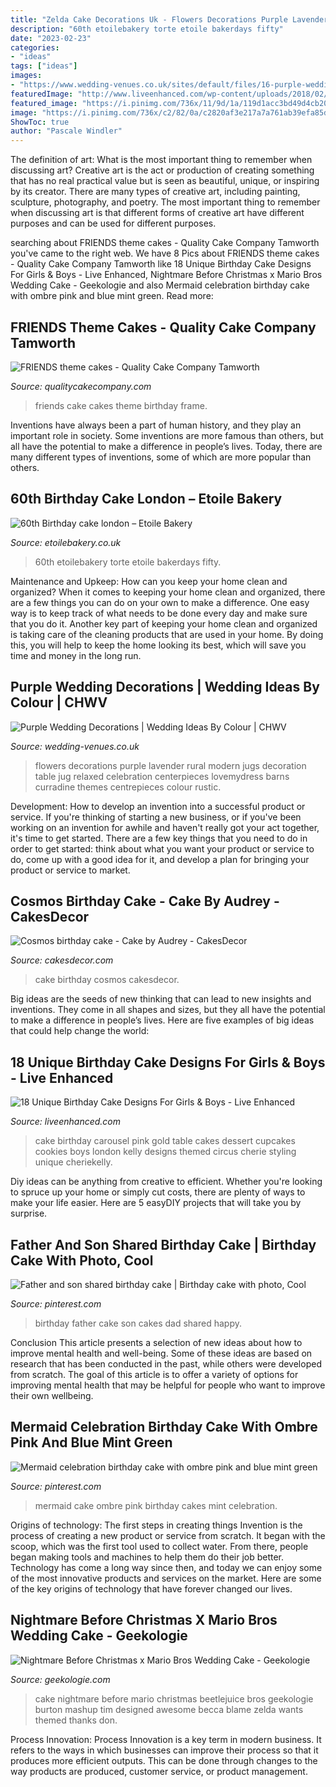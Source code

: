 ```yaml
---
title: "Zelda Cake Decorations Uk - Flowers Decorations Purple Lavender Rural Modern Jugs Decoration Table Jug Relaxed Celebration Centerpieces Lovemydress Barns Curradine Themes Centrepieces Colour Rustic"
description: "60th etoilebakery torte etoile bakerdays fifty"
date: "2023-02-23"
categories:
- "ideas"
tags: ["ideas"]
images:
- "https://www.wedding-venues.co.uk/sites/default/files/16-purple-wedding-decorations-purple-flowers-runner-curradine-barns.jpg"
featuredImage: "http://www.liveenhanced.com/wp-content/uploads/2018/02/Carousel-Cakes.jpg"
featured_image: "https://i.pinimg.com/736x/11/9d/1a/119d1acc3bd49d4cb20f5cc70ac1817a--father-and-son-birthday-cakes.jpg"
image: "https://i.pinimg.com/736x/c2/82/0a/c2820af3e217a7a761ab39efa85dd689.jpg"
ShowToc: true
author: "Pascale Windler"
---
```



The definition of art: What is the most important thing to remember when discussing art?
Creative art is the act or production of creating something that has no real practical value but is seen as beautiful, unique, or inspiring by its creator. There are many types of creative art, including painting, sculpture, photography, and poetry. The most important thing to remember when discussing art is that different forms of creative art have different purposes and can be used for different purposes.

	

		
searching about FRIENDS theme cakes - Quality Cake Company Tamworth you've came to the right web. We have 8 Pics about FRIENDS theme cakes - Quality Cake Company Tamworth like 18 Unique Birthday Cake Designs For Girls &amp; Boys - Live Enhanced, Nightmare Before Christmas x Mario Bros Wedding Cake - Geekologie and also Mermaid celebration birthday cake with ombre pink and blue mint green. Read more:
		
    
## FRIENDS Theme Cakes - Quality Cake Company Tamworth

<img loading=lazy src="https://w2d8a5y9.stackpathcdn.com/wp-content/uploads/2019/10/FRIENDS-frame.jpg" onerror="this.onerror=null;this.src='https://tse4.mm.bing.net/th?id=OIP.vEzxWizX7G0eLASB_iqTKgHaHa&amp;pid=15.1';" alt="FRIENDS theme cakes - Quality Cake Company Tamworth">

_Source: qualitycakecompany.com_

>friends cake cakes theme birthday frame. 

	

Inventions have always been a part of human history, and they play an important role in society. Some inventions are more famous than others, but all have the potential to make a difference in people’s lives. Today, there are many different types of inventions, some of which are more popular than others.

    
## 60th Birthday Cake London – Etoile Bakery

<img loading=lazy src="https://etoilebakery.co.uk/wp-content/uploads/2019/11/UNADJUSTEDNONRAW_thumb_b7ee-768x1024.jpg" onerror="this.onerror=null;this.src='https://tse1.mm.bing.net/th?id=OIP.2dMvi7b719olcc9cH01XGwHaJ4&amp;pid=15.1';" alt="60th Birthday cake london – Etoile Bakery">

_Source: etoilebakery.co.uk_

>60th etoilebakery torte etoile bakerdays fifty. 

	

Maintenance and Upkeep: How can you keep your home clean and organized?
When it comes to keeping your home clean and organized, there are a few things you can do on your own to make a difference. One easy way is to keep track of what needs to be done every day and make sure that you do it. Another key part of keeping your home clean and organized is taking care of the cleaning products that are used in your home. By doing this, you will help to keep the home looking its best, which will save you time and money in the long run.

    
## Purple Wedding Decorations | Wedding Ideas By Colour | CHWV

<img loading=lazy src="https://www.wedding-venues.co.uk/sites/default/files/16-purple-wedding-decorations-purple-flowers-runner-curradine-barns.jpg" onerror="this.onerror=null;this.src='https://tse1.mm.bing.net/th?id=OIP.qBXpBVAK2XPgLbp6eTrFVgHaLH&amp;pid=15.1';" alt="Purple Wedding Decorations | Wedding Ideas By Colour | CHWV">

_Source: wedding-venues.co.uk_

>flowers decorations purple lavender rural modern jugs decoration table jug relaxed celebration centerpieces lovemydress barns curradine themes centrepieces colour rustic. 

	

Development: How to develop an invention into a successful product or service.
If you're thinking of starting a new business, or if you've been working on an invention for awhile and haven't really got your act together, it's time to get started. There are a few key things that you need to do in order to get started: think about what you want your product or service to do, come up with a good idea for it, and develop a plan for bringing your product or service to market.

    
## Cosmos Birthday Cake - Cake By Audrey - CakesDecor

<img loading=lazy src="https://pic.cakesdecor.com/m/oqe1nmz1updfjzczhi6q.jpg" onerror="this.onerror=null;this.src='https://tse1.mm.bing.net/th?id=OIP.JMzbKfL6iDH0eBrDDTBtBwHaLH&amp;pid=15.1';" alt="Cosmos birthday cake - Cake by Audrey - CakesDecor">

_Source: cakesdecor.com_

>cake birthday cosmos cakesdecor. 

	

Big ideas are the seeds of new thinking that can lead to new insights and inventions. They come in all shapes and sizes, but they all have the potential to make a difference in people’s lives. Here are five examples of big ideas that could help change the world: 

    
## 18 Unique Birthday Cake Designs For Girls &amp; Boys - Live Enhanced

<img loading=lazy src="http://www.liveenhanced.com/wp-content/uploads/2018/02/Carousel-Cakes.jpg" onerror="this.onerror=null;this.src='https://tse1.mm.bing.net/th?id=OIP.6B0jarPkHSw6qY9rVt3FewHaH8&amp;pid=15.1';" alt="18 Unique Birthday Cake Designs For Girls &amp; Boys - Live Enhanced">

_Source: liveenhanced.com_

>cake birthday carousel pink gold table cakes dessert cupcakes cookies boys london kelly designs themed circus cherie styling unique cheriekelly. 

	

Diy ideas can be anything from creative to efficient. Whether you're looking to spruce up your home or simply cut costs, there are plenty of ways to make your life easier. Here are 5 easyDIY projects that will take you by surprise.

    
## Father And Son Shared Birthday Cake | Birthday Cake With Photo, Cool

<img loading=lazy src="https://i.pinimg.com/736x/11/9d/1a/119d1acc3bd49d4cb20f5cc70ac1817a--father-and-son-birthday-cakes.jpg" onerror="this.onerror=null;this.src='https://tse3.mm.bing.net/th?id=OIP.Y8iifhHyTyVFH1uG6z0HqQHaJ6&amp;pid=15.1';" alt="Father and son shared birthday cake | Birthday cake with photo, Cool">

_Source: pinterest.com_

>birthday father cake son cakes dad shared happy. 

	

Conclusion
This article presents a selection of new ideas about how to improve mental health and well-being. Some of these ideas are based on research that has been conducted in the past, while others were developed from scratch. The goal of this article is to offer a variety of options for improving mental health that may be helpful for people who want to improve their own wellbeing.

    
## Mermaid Celebration Birthday Cake With Ombre Pink And Blue Mint Green

<img loading=lazy src="https://i.pinimg.com/736x/c2/82/0a/c2820af3e217a7a761ab39efa85dd689.jpg" onerror="this.onerror=null;this.src='https://tse3.mm.bing.net/th?id=OIP.hmLJz7MmjZI6kvEr96UUhgHaK-&amp;pid=15.1';" alt="Mermaid celebration birthday cake with ombre pink and blue mint green">

_Source: pinterest.com_

>mermaid cake ombre pink birthday cakes mint celebration. 

	

Origins of technology: The first steps in creating things
Invention is the process of creating a new product or service from scratch. It began with the scoop, which was the first tool used to collect water. From there, people began making tools and machines to help them do their job better. Technology has come a long way since then, and today we can enjoy some of the most innovative products and services on the market. Here are some of the key origins of technology that have forever changed our lives.

    
## Nightmare Before Christmas X Mario Bros Wedding Cake - Geekologie

<img loading=lazy src="http://geekologie.com/2015/07/07/nightmare-before-mario-cake-4.jpg" onerror="this.onerror=null;this.src='https://tse3.mm.bing.net/th?id=OIP.UVJL3ZTvePDiGgAOw9msLgHaLH&amp;pid=15.1';" alt="Nightmare Before Christmas x Mario Bros Wedding Cake - Geekologie">

_Source: geekologie.com_

>cake nightmare before mario christmas beetlejuice bros geekologie burton mashup tim designed awesome becca blame zelda wants themed thanks don. 

	

Process Innovation:
Process Innovation is a key term in modern business. It refers to the ways in which businesses can improve their process so that it produces more efficient outputs. This can be done through changes to the way products are produced, customer service, or product management.

